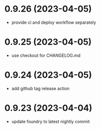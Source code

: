 # 0.9.26 (2023-04-05)

* provide ci and deploy workflow separately

# 0.9.25 (2023-04-05)

* use checkout for CHANGELOG.md

# 0.9.24 (2023-04-05)

* add github tag release action

# 0.9.23 (2023-04-04)

* update foundry to latest nightly commit
